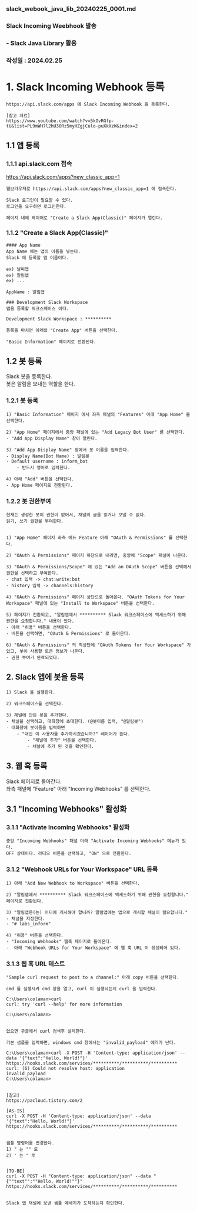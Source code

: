 ###
### slack_webook_java_lib_20240225_0001.md
###
### Slack Incoming Weebhook 발송
### - Slack Java Library 활용
###
### 작성일 : 2024.02.25
###
###

# 1. Slack Incoming Webhook 등록

```
https://api.slack.com/apps 에 Slack Incoming Webhook 을 등록한다.

[참고 자료]
https://www.youtube.com/watch?v=5kOvRGfp-tU&list=PL9mWH7l2hU3ORz5myHZgjCulo-puXkXzW&index=2
``` 
## 1.1 앱 등록 

### 1.1.1 api.slack.com 접속 
https://api.slack.com/apps?new_classic_app=1

``` 
웹브라우져로 https://api.slack.com/apps?new_classic_app=1 에 접속한다.

Slack 로그인이 필요할 수 있다.
로그인을 요구하면 로그인한다. 

페이지 내에 레이어로 "Create a Slack App(Classic)" 페이지가 열린다. 

```

### 1.1.2 "Create a Slack App(Classic)"

```
#### App Name 
App Name 에는 앱의 이름을 넣는다.
Slack 에 등록할 앱 이름이다.

ex) 날씨앱
ex) 알림앱 
ex) ...

AppName : 알림앱

### Development Slack Workspace 
앱을 등록할 워크스페이스 이다.

Development Slack Workspace : **********

등록을 마치면 아래의 "Create App" 버튼을 선택한다.

"Basic Information" 페이지로 전환된다.
```



## 1.2 봇 등록 

Slack 봇을 등록한다.\
봇은 알림을 보내는 역할을 한다. 



### 1.2.1 봇 등록

```
1) "Basic Information" 페이지 에서 좌측 패널의 "Features" 아래 "App Home" 을 선택한다.

2) "App Home" 페이지에서 중앙 패널에 있는 "Add Legacy Bot User" 를 선택한다.
- "Add App Display Name" 창이 열린다.

3) "Add App Display Name" 창에서 봇 이름을 입력한다.
- Display Name(Bot Name) : 알림봇
- Default username : inform_bot
	- 반드시 영어로 입력한다.
	
4) 아래 "Add" 버튼을 선택한다.
- App Home 페이지로 전환된다.	
```
	
### 1.2.2 봇 권한부여
```
현재는 생성한 봇이 권한이 없어서, 채널의 글을 읽거나 보낼 수 없다.
읽기, 쓰기 권한을 부여한다. 


1) "App Home" 페이지 좌측 메뉴 Feature 아래 "OAuth & Permissions" 를 선택한다.

2) "OAuth & Permissions" 페이지 하단으로 내리면, 중앙에 "Scope" 패널이 나온다.

3) "OAuth & Permissions/Scope" 에 있는 "Add an OAuth Scope" 버튼을 선택해서 권한을 선택하고 부여한다.
- chat 입력 -> chat:write:bot
- history 입력 -> channels:history

4) "OAuth & Permissions" 페이지 상단으로 돌아온다. "OAuth Tokens for Your Workspace" 패널에 있는 "Install to Workspace" 버튼을 선택한다.

5) 페이지가 전환되고, "알림앱에서 ********** Slack 워크스페이스에 액세스하기 위해 권한을 요청합니다." 내용이 있다.
- 아래 "허용" 버튼을 선택한다. 
- 버튼을 선택하면, "OAuth & Permissions" 로 돌아온다.

6) "OAuth & Permissions" 의 최상단에 "OAuth Tokens for Your Workspace" 가 있고, 봇이 사용할 토큰 정보가 나온다.
- 권한 부여가 완료되었다.
```


## 2. Slack 앱에 봇을 등록 

```
1) Slack 을 실행한다.

2) 워크스페이스를 선택한다.

3) 채널에 만든 봇을 추가한다.
- 채널을 선택하고, 대화창에 초대한다. (@봇이름 입력, "@알림봇")
- 대화창에 봇이름을 입력하면
	- "대신 이 사용자를 추가하시겠습니까?" 레이어가 뜬다.
		- "채널에 추가" 버튼을 선택한다.
		- 채널에 추가 된 것을 확인한다. 		
```



## 3. 웹 훅 등록 
Slack 페이지로 돌아간다.\
좌측 패널에 "Feature" 아래 "Incoming Webhooks" 를 선택한다.

## 3.1 "Incoming Webhooks" 활성화

### 3.1.1 "Activate Incoming Webhooks" 활성화 
```
중앙 "Incoming Webhooks" 패널 아래 "Activate Incoming Webhooks" 메뉴가 있다.
OFF 상태이다. 라디오 버튼을 선택하고, "ON" 으로 전환한다.
```

### 3.1.2 "Webhook URLs for Your Workspace" URL 등록 

```
1) 아래 "Add New Webhook to Workspace" 버튼을 선택한다.

2) "알림앱에서 ********** Slack 워크스페이스에 액세스하기 위해 권한을 요청합니다." 페이지로 전환된다.

3) "알림앱은(는) 어디에 게시해야 합니까? 알림앱에는 앱으로 게시할 채널이 필요합니다." 
- 채널을 지정한다.
- "# labs_inform"

4) "허용" 버튼을 선택한다. 
- "Incoming Webhooks" 웹훅 페이지로 돌아온다.
-  아래 "Webhook URLs for Your Workspace" 에 웹 훅 URL 이 생성되어 있다.
```

### 3.1.3 웹 훅 URL 테스트

``` 
"Sample curl request to post to a channel:" 아래 copy 버튼을 선택한다.

cmd 를 실행시켜 cmd 창을 열고, curl 이 실행되는지 curl 을 입력한다.

C:\Users\colaman>curl
curl: try 'curl --help' for more information

C:\Users\colaman>


없으면 구글에서 curl 검색후 설치한다.
```

```
기본 샘플을 입력하면, windows cmd 창에서는 "invalid_payload" 에러가 난다.

C:\Users\colaman>curl -X POST -H 'Content-type: application/json' --data '{"text":"Hello, World!"}' https://hooks.slack.com/services/**********/**********/**********
curl: (6) Could not resolve host: application
invalid_payload
C:\Users\colaman>


[참고]
https://pacloud.tistory.com/2

[AS-IS]
curl -X POST -H 'Content-type: application/json' --data '{"text":"Hello, World!"}' https://hooks.slack.com/services/**********/**********/**********


샘플 명령어를 변경한다.
1) " 는 "" 로
2) ' 는 " 로


[TO-BE]
curl -X POST -H "Content-type: application/json" --data "{""text"":""Hello, World!""}" https://hooks.slack.com/services/**********/**********/**********


Slack 앱 채널에 보낸 샘플 메세지가 도착하는지 확인한다.
```
